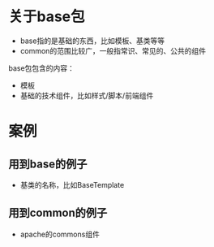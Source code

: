 # 关于base包

- base指的是基础的东西，比如模板、基类等等
- common的范围比较广，一般指常识、常见的、公共的组件

base包包含的内容：
- 模板
- 基础的技术组件，比如样式/脚本/前端组件


# 案例

## 用到base的例子

- 基类的名称，比如BaseTemplate


## 用到common的例子

- apache的commons组件 